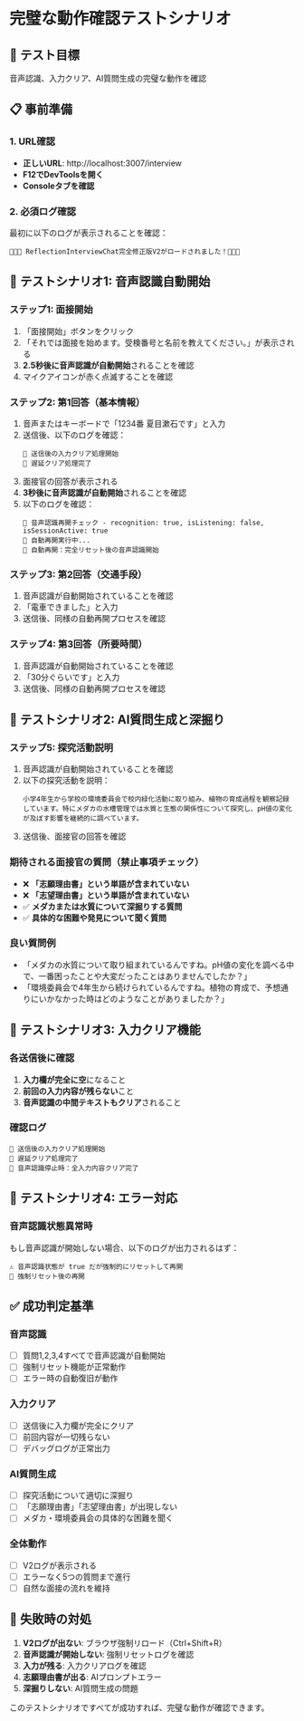# 完璧な動作確認テストシナリオ

## 🎯 テスト目標
音声認識、入力クリア、AI質問生成の完璧な動作を確認

## 📋 事前準備

### 1. URL確認
- **正しいURL**: http://localhost:3007/interview
- **F12でDevToolsを開く**
- **Consoleタブを確認**

### 2. 必須ログ確認
最初に以下のログが表示されることを確認：
```
🚨🚨🚨 ReflectionInterviewChat完全修正版V2がロードされました！🚨🚨🚨
```

## 🧪 テストシナリオ1: 音声認識自動開始

### ステップ1: 面接開始
1. 「面接開始」ボタンをクリック
2. 「それでは面接を始めます。受検番号と名前を教えてください。」が表示される
3. **2.5秒後に音声認識が自動開始**されることを確認
4. マイクアイコンが赤く点滅することを確認

### ステップ2: 第1回答（基本情報）
1. 音声またはキーボードで「1234番 夏目漱石です」と入力
2. 送信後、以下のログを確認：
   ```
   📝 送信後の入力クリア処理開始
   📝 遅延クリア処理完了
   ```
3. 面接官の回答が表示される
4. **3秒後に音声認識が自動開始**されることを確認
5. 以下のログを確認：
   ```
   🎤 音声認識再開チェック - recognition: true, isListening: false, isSessionActive: true
   🎤 自動再開実行中...
   🚀 自動再開：完全リセット後の音声認識開始
   ```

### ステップ3: 第2回答（交通手段）
1. 音声認識が自動開始されていることを確認
2. 「電車できました」と入力
3. 送信後、同様の自動再開プロセスを確認

### ステップ4: 第3回答（所要時間）
1. 音声認識が自動開始されていることを確認
2. 「30分ぐらいです」と入力
3. 送信後、同様の自動再開プロセスを確認

## 🧪 テストシナリオ2: AI質問生成と深掘り

### ステップ5: 探究活動説明
1. 音声認識が自動開始されていることを確認
2. 以下の探究活動を説明：
   ```
   小学4年生から学校の環境委員会で校内緑化活動に取り組み、植物の育成過程を観察記録しています。特にメダカの水槽管理では水質と生態の関係性について探究し、pH値の変化が及ぼす影響を継続的に調べています。
   ```
3. 送信後、面接官の回答を確認

### 期待される面接官の質問（禁止事項チェック）
- ❌ **「志願理由書」という単語が含まれていない**
- ❌ **「志望理由書」という単語が含まれていない**
- ✅ **メダカまたは水質について深掘りする質問**
- ✅ **具体的な困難や発見について聞く質問**

### 良い質問例
- 「メダカの水質について取り組まれているんですね。pH値の変化を調べる中で、一番困ったことや大変だったことはありませんでしたか？」
- 「環境委員会で4年生から続けられているんですね。植物の育成で、予想通りにいかなかった時はどのようなことがありましたか？」

## 🧪 テストシナリオ3: 入力クリア機能

### 各送信後に確認
1. **入力欄が完全に空**になること
2. **前回の入力内容が残らない**こと
3. **音声認識の中間テキストもクリア**されること

### 確認ログ
```
📝 送信後の入力クリア処理開始
📝 遅延クリア処理完了
🧹 音声認識停止時：全入力内容クリア完了
```

## 🧪 テストシナリオ4: エラー対応

### 音声認識状態異常時
もし音声認識が開始しない場合、以下のログが出力されるはず：
```
⚠️ 音声認識状態が true だが強制的にリセットして再開
🔄 強制リセット後の再開
```

## ✅ 成功判定基準

### 音声認識
- [ ] 質問1,2,3,4すべてで音声認識が自動開始
- [ ] 強制リセット機能が正常動作
- [ ] エラー時の自動復旧が動作

### 入力クリア
- [ ] 送信後に入力欄が完全にクリア
- [ ] 前回内容が一切残らない
- [ ] デバッグログが正常出力

### AI質問生成
- [ ] 探究活動について適切に深掘り
- [ ] 「志願理由書」「志望理由書」が出現しない
- [ ] メダカ・環境委員会の具体的な困難を聞く

### 全体動作
- [ ] V2ログが表示される
- [ ] エラーなく5つの質問まで進行
- [ ] 自然な面接の流れを維持

## 🚨 失敗時の対処

1. **V2ログが出ない**: ブラウザ強制リロード（Ctrl+Shift+R）
2. **音声認識が開始しない**: 強制リセットログを確認
3. **入力が残る**: 入力クリアログを確認
4. **志願理由書が出る**: AIプロンプトエラー
5. **深掘りしない**: AI質問生成の問題

このテストシナリオですべてが成功すれば、完璧な動作が確認できます。